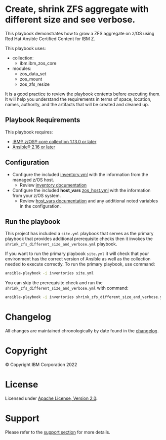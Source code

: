 # Create, shrink ZFS aggregate with different size and see verbose.
This playbook demonstrates how to grow a ZFS aggregate on z/OS using Red Hat
Ansible Certified Content for IBM Z.

This playbook uses:
  - collection:
    - ibm.ibm_zos_core
  - modules:
    - zos_data_set
    - zos_mount
    - zos_zfs_resize

It is a good practice to review the playbook contents before executing
them. It will help you understand the requirements in terms of space, location,
names, authority, and the artifacts that will be created and cleaned up.

## Playbook Requirements
This playbook requires:

- [IBM® z/OS® core collection 1.13.0 or later](https://galaxy.ansible.com/ibm/ibm_zos_core)
- [Ansible® 2.16 or later](https://docs.ansible.com/ansible/latest/installation_guide/intro_installation.html)

## Configuration
- Configure the included [inventory.yml](inventories/inventory.yml) with the
  information from the managed z/OS host.
  - Review [inventory documentation](../../../docs/share/zos_core/configure_inventory.md)
- Configure the included **host_vars** [zos_host.yml](inventories/host_vars/zos_host.yml)
  with the information from your z/OS system.
  - Review [host_vars documentation](../../../docs/share/zos_core/configure_host_vars.md)
    and any additional noted variables in the configuration.

## Run the playbook
This project has included a `site.yml` playbook that serves as the primary playbook
that provides additional prerequisite checks then it invokes the `shrink_zfs_different_size_and_verbose.yml`
playbook.

If you want to run the primary playbook `site.yml` it will check that your environment
has the correct version of Ansible as well as the collection needed to execute
correctly. To run the primary playbook, use command:

```bash
ansible-playbook -i inventories site.yml
```

You can skip the prerequisite check and run the `shrink_zfs_different_size_and_verbose.yml` with
command:

```bash
ansible-playbook -i inventories shrink_zfs_different_size_and_verbose.yml
```

# Changelog
All changes are maintained chronologically by date found in the
[changelog](changelog.yml).

# Copyright
© Copyright IBM Corporation 2022

# License
Licensed under [Apache License,
Version 2.0](https://opensource.org/licenses/Apache-2.0).

# Support
Please refer to the [support section](../../../README.md#support) for more
details.
